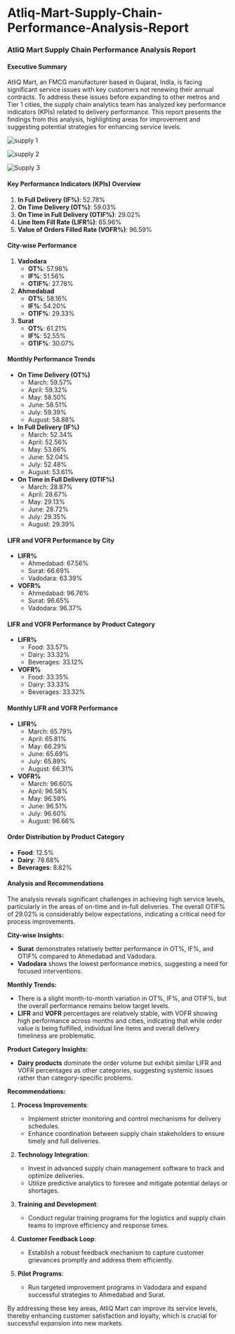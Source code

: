 # Atliq-Mart-Supply-Chain-Performance-Analysis-Report

### AtliQ Mart Supply Chain Performance Analysis Report

#### Executive Summary
AtliQ Mart, an FMCG manufacturer based in Gujarat, India, is facing significant service issues with key customers not renewing their annual contracts. To address these issues before expanding to other metros and Tier 1 cities, the supply chain analytics team has analyzed key performance indicators (KPIs) related to delivery performance. This report presents the findings from this analysis, highlighting areas for improvement and suggesting potential strategies for enhancing service levels.

![supply 1](https://github.com/Fahmida454/Atliq-Mart-Supply-Chain-Performance-Analysis-Report/assets/136923833/08a3552e-6b1f-4e00-9d19-1c4292f54f17)

![supply 2](https://github.com/Fahmida454/Atliq-Mart-Supply-Chain-Performance-Analysis-Report/assets/136923833/44645c04-6600-4548-8f73-40eef4357206)

![Supply 3](https://github.com/Fahmida454/Atliq-Mart-Supply-Chain-Performance-Analysis-Report/assets/136923833/b508f66d-2a78-47b5-9c72-0f3d92020c53)


#### Key Performance Indicators (KPIs) Overview
1. **In Full Delivery (IF%)**: 52.78%
2. **On Time Delivery (OT%)**: 59.03%
3. **On Time in Full Delivery (OTIF%)**: 29.02%
4. **Line Item Fill Rate (LIFR%)**: 65.96%
5. **Value of Orders Filled Rate (VOFR%)**: 96.59%

#### City-wise Performance
1. **Vadodara**
   - **OT%**: 57.98%
   - **IF%**: 51.56%
   - **OTIF%**: 27.78%
2. **Ahmedabad**
   - **OT%**: 58.16%
   - **IF%**: 54.20%
   - **OTIF%**: 29.33%
3. **Surat**
   - **OT%**: 61.21%
   - **IF%**: 52.55%
   - **OTIF%**: 30.07%

#### Monthly Performance Trends
- **On Time Delivery (OT%)**
  - March: 59.57%
  - April: 59.32%
  - May: 58.50%
  - June: 58.51%
  - July: 59.39%
  - August: 58.88%
- **In Full Delivery (IF%)**
  - March: 52.34%
  - April: 52.56%
  - May: 53.66%
  - June: 52.04%
  - July: 52.48%
  - August: 53.61%
- **On Time in Full Delivery (OTIF%)**
  - March: 28.87%
  - April: 28.67%
  - May: 29.13%
  - June: 28.72%
  - July: 29.35%
  - August: 29.39%

#### LIFR and VOFR Performance by City
- **LIFR%**
  - Ahmedabad: 67.56%
  - Surat: 66.69%
  - Vadodara: 63.39%
- **VOFR%**
  - Ahmedabad: 96.76%
  - Surat: 96.65%
  - Vadodara: 96.37%

#### LIFR and VOFR Performance by Product Category
- **LIFR%**
  - Food: 33.57%
  - Dairy: 33.32%
  - Beverages: 33.12%
- **VOFR%**
  - Food: 33.35%
  - Dairy: 33.33%
  - Beverages: 33.32%

#### Monthly LIFR and VOFR Performance
- **LIFR%**
  - March: 65.79%
  - April: 65.81%
  - May: 66.29%
  - June: 65.69%
  - July: 65.89%
  - August: 66.31%
- **VOFR%**
  - March: 96.60%
  - April: 96.58%
  - May: 96.59%
  - June: 96.51%
  - July: 96.60%
  - August: 96.66%

#### Order Distribution by Product Category
- **Food**: 12.5%
- **Dairy**: 78.68%
- **Beverages**: 8.82%

#### Analysis and Recommendations
The analysis reveals significant challenges in achieving high service levels, particularly in the areas of on-time and in-full deliveries. The overall OTIF% of 29.02% is considerably below expectations, indicating a critical need for process improvements.

**City-wise Insights:**
- **Surat** demonstrates relatively better performance in OT%, IF%, and OTIF% compared to Ahmedabad and Vadodara.
- **Vadodara** shows the lowest performance metrics, suggesting a need for focused interventions.

**Monthly Trends:**
- There is a slight month-to-month variation in OT%, IF%, and OTIF%, but the overall performance remains below target levels. 
- **LIFR** and **VOFR** percentages are relatively stable, with VOFR showing high performance across months and cities, indicating that while order value is being fulfilled, individual line items and overall delivery timeliness are problematic.

**Product Category Insights:**
- **Dairy products** dominate the order volume but exhibit similar LIFR and VOFR percentages as other categories, suggesting systemic issues rather than category-specific problems.

**Recommendations:**
1. **Process Improvements**:
   - Implement stricter monitoring and control mechanisms for delivery schedules.
   - Enhance coordination between supply chain stakeholders to ensure timely and full deliveries.
   
2. **Technology Integration**:
   - Invest in advanced supply chain management software to track and optimize deliveries.
   - Utilize predictive analytics to foresee and mitigate potential delays or shortages.

3. **Training and Development**:
   - Conduct regular training programs for the logistics and supply chain teams to improve efficiency and response times.

4. **Customer Feedback Loop**:
   - Establish a robust feedback mechanism to capture customer grievances promptly and address them efficiently.

5. **Pilot Programs**:
   - Run targeted improvement programs in Vadodara and expand successful strategies to Ahmedabad and Surat.
   
By addressing these key areas, AtliQ Mart can improve its service levels, thereby enhancing customer satisfaction and loyalty, which is crucial for successful expansion into new markets.
